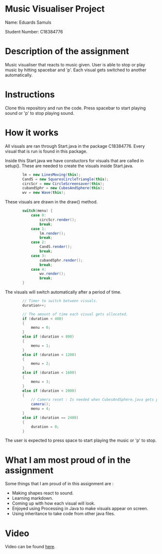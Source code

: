 # Music Visualiser Project

Name: Eduards Samuls

Student Number: C18384776

# Description of the assignment
Music visualiser that reacts to music given. 
User is able to stop or play music by hitting spacebar and 'p'. 
Each visual gets switched to another automatically.

# Instructions
Clone this repository and run the code. 
Press spacebar to start playing sound or 'p' to stop playing sound.

# How it works
All visuals are ran through Start.java in the package C18384776.
Every visual that is run is found in this package.

Inside this Start.java we have constuctors for visuals that are called in setup().
These are needed to create the visuals inside Start.java.

```Java
        lm = new LinesMoving(this);
        CandS = new SquaresCircleTriangle(this);
        circScr = new CircleScreensaver(this);
        cubandSphr = new CubesAndSphere(this);
        wv = new Wave(this);
```

These visuals are drawn in the draw() method.
```Java
        switch(menu) {
            case 0:
                circScr.render();
                break;
            case 1:
                lm.render();
                break;
            case 2:
                CandS.render();
                break;
            case 3:
                cubandSphr.render();
                break;
            case 4:
                wv.render();
                break;
        }
```

The visuals will switch automatically after a period of time.
```Java
        // Timer to switch between visuals.
        duration++;

        // The amount of time each visual gets allocated.
        if (duration < 400)
        {
            menu = 0;
        }
        else if (duration < 800)
        {
            menu = 1;
        }
        else if (duration < 1200)
        {
            menu = 2;
        }
        else if (duration < 1600)
        {
            menu = 3;
        }
        else if (duration < 2000)
        {
            // Camera reset : Is needed when CubesAndSphere.java gets played.
            camera();
            menu = 4;
        }
        else if (duration == 2400)
        {
            duration = 0;
        }
```

The user is expected to press space to start playing the music or 'p' to stop.

# What I am most proud of in the assignment
Some things that I am proud of in this assignment are : 
- Making shapes react to sound.
- Learning markdown.
- Coming up with how each visual will look.
- Enjoyed using Processing in Java to make visuals appear on screen.
- Using inheritance to take code from other java files.

# Video
Video can be found [here](https://vimeo.com/417818769).

